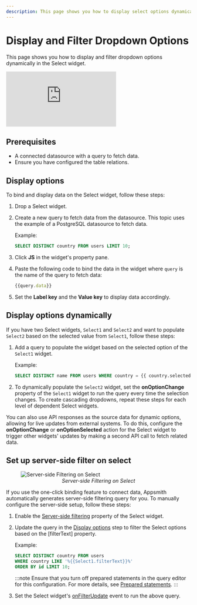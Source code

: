```yaml
---
description: This page shows you how to display select options dynamically.
---
```


# Display and Filter Dropdown Options
This page shows you how to display and filter dropdown options dynamically in the Select widget.

<div style={{ position: "relative", paddingBottom: "calc(50.520833333333336% + 41px)", height: "0", width: "100%" }}>
  <iframe src="https://demo.arcade.software/ry8kxZMjIlny0zsremhE?embed" frameborder="0" loading="lazy" webkitallowfullscreen mozallowfullscreen allowfullscreen style={{ position: "absolute", top: "0", left: "0", width: "100%", height: "100%", colorScheme: "light" }} title="Appsmith | Connect Data">
  </iframe>
</div>

## Prerequisites
- A connected datasource with a query to fetch data.
- Ensure you have configured the table relations.

## Display options
To bind and display data on the Select widget, follow these steps:
1. Drop a Select widget.
2. Create a new query to fetch data from the datasource.
   This topic uses the example of a PostgreSQL datasource to fetch data.

   Example:
   ```sql
   SELECT DISTINCT country FROM users LIMIT 10;
   ```
3. Click **JS** in the widget's property pane.
4. Paste the following code to bind the data in the widget where `query` is the name of the query to fetch data:
   
   ```jsx
   {{query.data}}
   ```
5. Set the **Label key** and the **Value key** to display data accordingly.
## Display options dynamically 
If you have two Select widgets, `Select1` and `Select2` and want to populate `Select2` based on the selected value from `Select1`, follow these steps:
1. Add a query to populate the widget based on the selected option of the `Select1` widget.

   Example:
   ```sql
   SELECT DISTINCT name FROM users WHERE country = {{ country.selectedOptionValue }};
   ```
2. To dynamically populate the `Select2` widget, set the **onOptionChange** property of the `Select1` widget to run the query every time the selection changes.
To create cascading dropdowns, repeat these steps for each level of dependent Select widgets.

You can also use API responses as the source data for dynamic options, allowing for live updates from external systems. To do this, configure the **onOptionChange** or **onOptionSelected** action for the Select widget to trigger other widgets' updates by making a second API call to fetch related data.

## Set up server-side filter on select
<figure>
  <img src="/img/select-filter.gif" style= {{width:"700px", height:"auto"}} alt="Server-side Filtering on Select"/>
  <figcaption align = "center"><i>Server-side Filtering on Select</i></figcaption>
</figure>

If you use the one-click binding feature to connect data, Appsmith automatically generates server-side filtering query for you. To manually configure the server-side setup, follow these steps:
1. Enable the [Server-side filtering](/reference/widgets/select#server-side-filtering-boolean) property of the Select widget. 
2. Update the query in the [Display options](#display-options) step to filter the Select options based on the [filterText] property.
   
   Example:
   ```sql
   SELECT DISTINCT country FROM users 
   WHERE country LIKE '%{{Select1.filterText}}%'
   ORDER BY id LIMIT 10;
   ```
   :::note
   Ensure that you turn off prepared statements in the query editor for this configuration. For more details, see [Prepared statements](/connect-data/concepts/how-to-use-prepared-statements).
   :::
3. Set the Select widget's [onFilterUpdate](/reference/widgets/select#onfilterupdate) event to run the above query.
